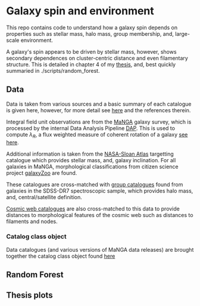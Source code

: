 # Galaxy spin and environment
This repo contains code to understand how a galaxy spin depends on properties such as stellar mass, halo mass, group membership, and, large-scale environment. 

A galaxy's spin appears to be driven by stellar mass, however, shows secondary dependences on cluster-centric distance and even filamentary structure. This is detailed in chapter 4 of my [thesis](https://github.com/Chris-Duckworth/Thesis), and, best quickly summaried in ./scripts/random_forest. 

## Data 
Data is taken from various sources and a basic summary of each catalogue is given here, however, for more detail see [here](https://github.com/Chris-Duckworth/Thesis) and the references therein.

Integral field unit observations are from the [MaNGA](https://www.sdss.org/surveys/manga/) galaxy survey, which is processed by the internal Data Analysis Pipeline [DAP](https://www.sdss.org/dr15/manga/manga-analysis-pipeline/). This is used to compute $\lambda_R$, a flux weighted measure of coherent rotation of a galaxy [see here](https://ui.adsabs.harvard.edu/abs/2007MNRAS.379..401E/abstract). 

Additional information is taken from the [NASA-Sloan Atlas](https://www.sdss.org/dr13/manga/manga-target-selection/nsa/) targetting catalogue which provides stellar mass, and, galaxy inclination. For all galaxies in MaNGA, morphological classifications from citizen science project [galaxyZoo](https://www.sdss.org/dr15/data_access/value-added-catalogs/?vac_id=manga-morphologies-from-galaxy-zoo) are found. 

These catalogues are cross-matched with [group catalogues](https://gax.sjtu.edu.cn/data/Group.html) found from galaxies in the SDSS-DR7 spectroscopic sample, which provides halo mass, and, central/satellite definition.

[Cosmic web catalogues](https://arxiv.org/abs/1710.02676) are also cross-matched to this data to provide distances to morphological features of the cosmic web such as distances to filaments and nodes. 

### Catalog class object
Data catalogues (and various versions of MaNGA data releases) are brought together the catalog class object found [here](./lib/catalog.py)

## Random Forest

## Thesis plots
